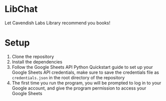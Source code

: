 # LibChat
Let Cavendish Labs Library recommend you books!

# Setup
1. Clone the repository
2. Install the dependencies
3. Follow the Google Sheets API Python Quickstart guide to set up your Google Sheets API credentials, make sure to save the credentials file as `credentials.json` in the root directory of the repository
4. The first time you run the program, you will be prompted to log in to your Google account, and give the program permission to access your Google Sheets